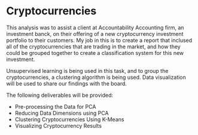 # Cryptocurrencies

This analysis was to assist a client at Accountability Accounting firm, an investment banck, on their offering of a new cryptocurrency investment portfolio to their customers. My job in this is to create a report that inclused all of the cryptocurrencies that are trading in the market, and how they could be grouped together to create a classification system for this new investment. 

Unsupervised learning is being used in this task, and to group the cryptocurrencies, a clustering algorithm is being used. Data visualization will be used to share our findings with the board.

The following deliverables will be provided:
- Pre-processing the Data for PCA
- Reducing Data Dimensions using PCA
- Clustering Cryptocurrencies Using K-Means
- Visualizing Cryptocurrency Results

